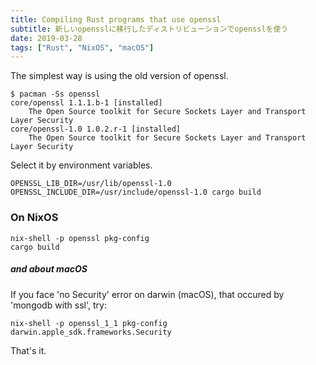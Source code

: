 ```yaml
---
title: Compiling Rust programs that use openssl
subtitle: 新しいopensslに移行したディストリビューションでopensslを使う
date: 2019-03-28
tags: ["Rust", "NixOS", "macOS"]
---
```


The simplest way is using the old version of openssl.

```
$ pacman -Ss openssl
core/openssl 1.1.1.b-1 [installed]
    The Open Source toolkit for Secure Sockets Layer and Transport Layer Security
core/openssl-1.0 1.0.2.r-1 [installed]
    The Open Source toolkit for Secure Sockets Layer and Transport Layer Security
```

Select it by environment variables.

```
OPENSSL_LIB_DIR=/usr/lib/openssl-1.0 OPENSSL_INCLUDE_DIR=/usr/include/openssl-1.0 cargo build
```

### On NixOS

```
nix-shell -p openssl pkg-config
cargo build
```

##### and about macOS

If you face 'no Security' error on darwin (macOS), that occured by 'mongodb with ssl', try:

```
nix-shell -p openssl_1_1 pkg-config darwin.apple_sdk.frameworks.Security
```

That's it.


